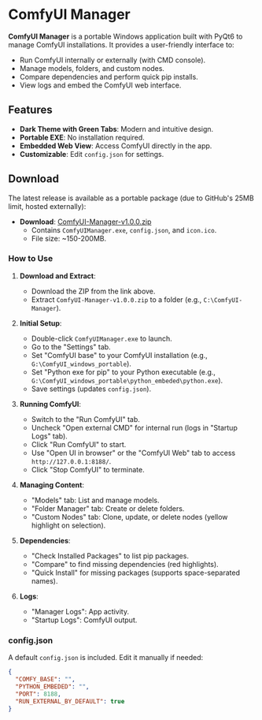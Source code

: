 # ComfyUI Manager

**ComfyUI Manager** is a portable Windows application built with PyQt6 to manage ComfyUI installations. It provides a user-friendly interface to:
- Run ComfyUI internally or externally (with CMD console).
- Manage models, folders, and custom nodes.
- Compare dependencies and perform quick pip installs.
- View logs and embed the ComfyUI web interface[](http://127.0.0.1:8188/).

## Features
- **Dark Theme with Green Tabs**: Modern and intuitive design.
- **Portable EXE**: No installation required.
- **Embedded Web View**: Access ComfyUI directly in the app.
- **Customizable**: Edit `config.json` for settings.

## Download
The latest release is available as a portable package (due to GitHub's 25MB limit, hosted externally):
- **Download**: [ComfyUI-Manager-v1.0.0.zip](https://drive.google.com/file/d/16a3iDBwZNBsWbkvLVRe8sMVN3vXBuL7I/view?usp=sharing)
  - Contains `ComfyUIManager.exe`, `config.json`, and `icon.ico`.
  - File size: ~150-200MB.

### How to Use
1. **Download and Extract**:
   - Download the ZIP from the link above.
   - Extract `ComfyUI-Manager-v1.0.0.zip` to a folder (e.g., `C:\ComfyUI-Manager`).

2. **Initial Setup**:
   - Double-click `ComfyUIManager.exe` to launch.
   - Go to the "Settings" tab.
   - Set "ComfyUI base" to your ComfyUI installation (e.g., `G:\ComfyUI_windows_portable`).
   - Set "Python exe for pip" to your Python executable (e.g., `G:\ComfyUI_windows_portable\python_embeded\python.exe`).
   - Save settings (updates `config.json`).

3. **Running ComfyUI**:
   - Switch to the "Run ComfyUI" tab.
   - Uncheck "Open external CMD" for internal run (logs in "Startup Logs" tab).
   - Click "Run ComfyUI" to start.
   - Use "Open UI in browser" or the "ComfyUI Web" tab to access `http://127.0.0.1:8188/`.
   - Click "Stop ComfyUI" to terminate.

4. **Managing Content**:
   - "Models" tab: List and manage models.
   - "Folder Manager" tab: Create or delete folders.
   - "Custom Nodes" tab: Clone, update, or delete nodes (yellow highlight on selection).

5. **Dependencies**:
   - "Check Installed Packages" to list pip packages.
   - "Compare" to find missing dependencies (red highlights).
   - "Quick Install" for missing packages (supports space-separated names).

6. **Logs**:
   - "Manager Logs": App activity.
   - "Startup Logs": ComfyUI output.

### config.json
A default `config.json` is included. Edit it manually if needed:
```json
{
  "COMFY_BASE": "",
  "PYTHON_EMBEDED": "",
  "PORT": 8188,
  "RUN_EXTERNAL_BY_DEFAULT": true
}
